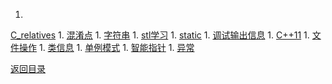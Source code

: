 1. 
[C_relatives](C_relatives/README.md)
1. 
[混淆点](confusion.md)
1. 
[字符串](string.md)
1. 
[stl学习](stl/README.md)
1. 
[static](static.md)
1. 
[调试输出信息](debug.md)
1. 
[C++11](C++11.md)
1. 
[文件操作](file_operation.md)
1. 
[类信息](class.md)
1. 
[单例模式](singleton.md)
1. 
[智能指针](ptr.md)
1. 
[异常](exception.md)

[返回目录](../README.md)